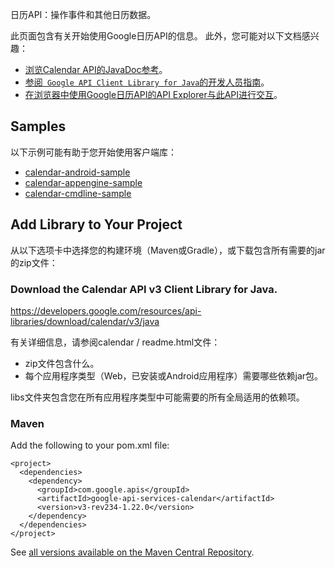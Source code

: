 日历API：操作事件和其他日历数据。

此页面包含有关开始使用Google日历API的信息。 此外，您可能对以下文档感兴趣： 

- [浏览Calendar API的JavaDoc参考](https://developers.google.com/resources/api-libraries/documentation/calendar/v3/java/latest/)。 
- [参阅` Google API Client Library for Java`的开发人员指南](https://developers.google.com/api-client-library/java/google-api-java-client/dev-guide)。 
- [在浏览器中使用Google日历API的API Explorer与此API进行交互](https://developers.google.com/apis-explorer/#p/calendar/v3/)。

## Samples
以下示例可能有助于您开始使用客户端库：


- [calendar-android-sample](https://github.com/google/google-api-java-client-samples/tree/master/calendar-android-sample)
- [calendar-appengine-sample](https://github.com/google/google-api-java-client-samples/tree/master/calendar-appengine-sample)
- [calendar-cmdline-sample](https://github.com/google/google-api-java-client-samples/tree/master/calendar-cmdline-sample)

## Add Library to Your Project
从以下选项卡中选择您的构建环境（Maven或Gradle），或下载包含所有需要的jar的zip文件：

### Download the Calendar API v3 Client Library for Java.
https://developers.google.com/resources/api-libraries/download/calendar/v3/java

有关详细信息，请参阅calendar / readme.html文件：

 - zip文件包含什么。
 - 每个应用程序类型（Web，已安装或Android应用程序）需要哪些依赖jar包。

libs文件夹包含您在所有应用程序类型中可能需要的所有全局适用的依赖项。

### Maven
Add the following to your pom.xml file:

```
<project>
  <dependencies>
    <dependency>
      <groupId>com.google.apis</groupId>
      <artifactId>google-api-services-calendar</artifactId>
      <version>v3-rev234-1.22.0</version>
    </dependency>
  </dependencies>
</project>
```

See [all versions available on the Maven Central Repository](http://search.maven.org/#search%7Cgav%7C1%7Cg%3A%22com.google.apis%22%20AND%20a%3A%22google-api-services-calendar%22).
